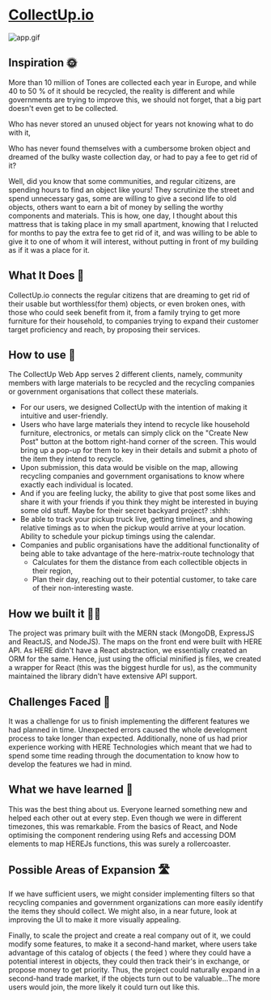 # [CollectUp.io](https://github.com/Niotane/Collectup)

![app.gif](https://user-images.githubusercontent.com/28642011/99198128-90b44400-27bc-11eb-9368-1fb3091cbbcc.gif)

## Inspiration 🌞
More than 10 million of Tones are collected each year in Europe, and while 40 to 50 % of it should be recycled, the reality is different and while governments are trying to improve this, we should not forget, that a big part doesn't even get to be collected. 

Who has never stored an unused object for years not knowing what to do with it,

Who has never found themselves with a cumbersome broken object and dreamed of the bulky waste collection day, or had to pay a fee to get rid of it? 

Well, did you know that some communities, and regular citizens, are spending hours to find an object like yours! They scrutinize the street and spend unnecessary gas, some are willing to give a second life to old objects, others want to earn a bit of money by selling the worthy components and materials. This is how, one day, I thought about this mattress that is taking place in my small apartment, knowing that I relucted for months to pay the extra fee to get rid of it, and was willing to be able to give it to one of whom it will interest, without putting in front of my building as if it was a place for it.

## What It Does 🎯
CollectUp.io connects the regular citizens that are dreaming to get rid of their usable but worthless(for them) objects, or even broken ones, with those who could seek benefit from it, from a family trying to get more furniture for their household, to companies trying to expand their customer target proficiency and reach, by proposing their services.

## How to use 🔧
The CollectUp Web App serves 2 different clients, namely, community members with large materials to be recycled and the recycling companies or government organisations that collect these materials.

- For our users, we designed CollectUp with the intention of making it intuitive and user-friendly. 
- Users who have large materials they intend to recycle like household furniture, electronics, or metals can simply click on the "Create New Post" button at the bottom right-hand corner of the screen. This would bring up a pop-up for them to key in their details and submit a photo of the item they intend to recycle. 
- Upon submission, this data would be visible on the map, allowing recycling companies and government organisations to know where exactly each individual is located.
- And if you are feeling lucky, the ability to give that post some likes and share it with your friends if you think they might be interested in buying some old stuff. Maybe for their secret backyard project? :shhh:
- Be able to track your pickup truck live, getting timelines, and showing relative timings as to when the pickup would arrive at your location. Ability to schedule your pickup timings using the calendar.
- Companies and public organisations have the additional functionality of being able to take advantage of the here-matrix-route technology that
  - Calculates for them the distance from each collectible objects in their region, 
  - Plan their day, reaching out to their potential customer, to take care of their non-interesting waste. 

## How we built it 🤞🏿
The project was primary built with the MERN stack (MongoDB, ExpressJS and ReactJS, and NodeJS). The maps on the front end were built with HERE API. As HERE didn't have a React abstraction, we essentially created an ORM for the same. Hence, just using the official minified js files, we created a wrapper for React (this was the biggest hurdle for us), as the community maintained the library didn't have extensive API support.


## Challenges Faced 🚀
It was a challenge for us to finish implementing the different features we had planned in time. Unexpected errors caused the whole development process to take longer than expected. Additionally, none of us had prior experience working with HERE Technologies which meant that we had to spend some time reading through the documentation to know how to develop the features we had in mind.

## What we have learned 📖
This was the best thing about us. Everyone learned something new and helped each other out at every step. Even though we were in different timezones, this was remarkable. From the basics of React, and Node optimising the component rendering using Refs and accessing DOM elements to map HEREJs functions, this was surely a rollercoaster.

## Possible Areas of Expansion 🛣️
If we have sufficient users, we might consider implementing filters so that recycling companies and government organizations can more easily identify the items they should collect. We might also, in a near future, look at improving the UI to make it more visually appealing.

Finally, to scale the project and create a real company out of it, we could modify some features, to make it a second-hand market, where users take advantage of this catalog of objects ( the feed ) where they could have a potential interest in objects, they could then track their's in exchange, or propose money to get priority. Thus, the project could naturally expand in a second-hand trade market, if the objects turn out to be valuable...The more users would join, the more likely it could turn out like this.
